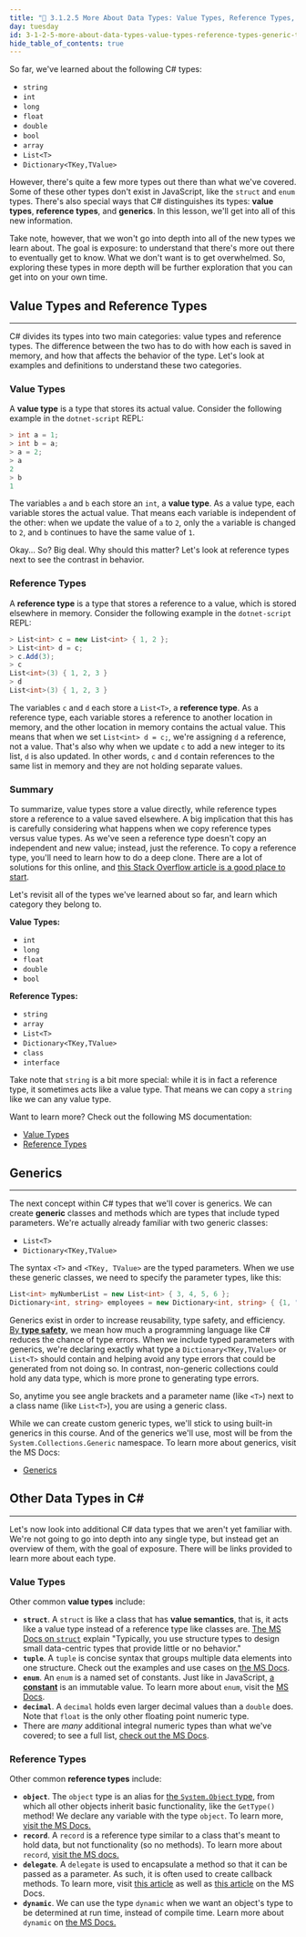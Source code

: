 ```yaml
---
title: "📓 3.1.2.5 More About Data Types: Value Types, Reference Types, Generic Types, and More"
day: tuesday
id: 3-1-2-5-more-about-data-types-value-types-reference-types-generic-types-and-more
hide_table_of_contents: true
---
```


So far, we've learned about the following C# types:

* `string`
* `int`
* `long`
* `float`
* `double`
* `bool`
* `array`
* `List<T>`
* `Dictionary<TKey,TValue>`

However, there's quite a few more types out there than what we've covered. Some of these other types don't exist in JavaScript, like the `struct` and `enum` types. There's also special ways that C# distinguishes its types: **value types**, **reference types**, and **generics**. In this lesson, we'll get into all of this new information.

Take note, however, that we won't go into depth into all of the new types we learn about. The goal is exposure: to understand that there's more out there to eventually get to know. What we don't want is to get overwhelmed. So, exploring these types in more depth will be further exploration that you can get into on your own time. 

## Value Types and Reference Types
---

C# divides its types into two main categories: value types and reference types. The difference between the two has to do with how each is saved in memory, and how that affects the behavior of the type. Let's look at examples and definitions to understand these two categories. 

### Value Types

A **value type** is a type that stores its actual value. Consider the following example in the `dotnet-script` REPL:

```csharp
> int a = 1;
> int b = a;
> a = 2;
> a
2
> b
1
```

The variables `a` and `b` each store an `int`, a **value type**. As a value type, each variable stores the actual value. That means each variable is independent of the other: when we update the value of `a` to `2`, only the `a` variable is changed to `2`, and `b` continues to have the same value of `1`.

Okay... So? Big deal. Why should this matter? Let's look at reference types next to see the contrast in behavior.

### Reference Types

A **reference type** is a type that stores a reference to a value, which is stored elsewhere in memory. Consider the following example in the `dotnet-script` REPL:

```csharp
> List<int> c = new List<int> { 1, 2 };
> List<int> d = c;
> c.Add(3);
> c
List<int>(3) { 1, 2, 3 }
> d
List<int>(3) { 1, 2, 3 }
```

The variables `c` and `d` each store a `List<T>`, a **reference type**. As a reference type, each variable stores a reference to another location in memory, and the other location in memory contains the actual value. This means that when we set `List<int> d = c;`, we're assigning `d` a reference, not a value. That's also why when we update `c` to add a new integer to its list, `d` is also updated. In other words, `c` and `d` contain references to the same list in memory and they are not holding separate values.

### Summary

To summarize, value types store a value directly, while reference types store a reference to a value saved elsewhere. A big implication that this has is carefully considering what happens when we copy reference types versus value types. As we've seen a reference type doesn't copy an independent and new value; instead, just the reference. To copy a reference type, you'll need to learn how to do a deep clone. There are a lot of solutions for this online, and [this Stack Overflow article is a good place to start](https://stackoverflow.com/questions/78536/deep-cloning-objects).

Let's revisit all of the types we've learned about so far, and learn which category they belong to.

**Value Types:**

* `int`
* `long`
* `float`
* `double`
* `bool`

**Reference Types:**

* `string`
* `array`
* `List<T>`
* `Dictionary<TKey,TValue>`
* `class`
* `interface`

Take note that `string` is a bit more special: while it is in fact a reference type, it sometimes acts like a value type. That means we can copy a `string` like we can any value type.

Want to learn more? Check out the following MS documentation:

* [Value Types](https://learn.microsoft.com/en-us/dotnet/csharp/language-reference/builtin-types/value-types)
* [Reference Types](https://learn.microsoft.com/en-us/dotnet/csharp/language-reference/keywords/reference-types)

## Generics
---

The next concept within C# types that we'll cover is generics. We can create **generic** classes and methods which are types that include typed parameters. We're actually already familiar with two generic classes:

* `List<T>`
* `Dictionary<TKey,TValue>`

The syntax `<T>` and `<TKey, TValue>` are the typed parameters. When we use these generic classes, we need to specify the parameter types, like this:

```csharp
List<int> myNumberList = new List<int> { 3, 4, 5, 6 };
Dictionary<int, string> employees = new Dictionary<int, string> { {1, "Alejandra"}, {2, "Marcus"} };
```

Generics exist in order to increase reusability, type safety, and efficiency. [By **type safety**](https://en.wikipedia.org/wiki/Type_safety), we mean how much a programming language like C# reduces the chance of type errors. When we include typed parameters with generics, we're declaring exactly what type a `Dictionary<TKey,TValue>` or `List<T>` should contain and helping avoid any type errors that could be generated from not doing so. In contrast, non-generic collections could hold any data type, which is more prone to generating type errors. 

So, anytime you see angle brackets and a parameter name (like `<T>`) next to a class name (like `List<T>`), you are using a generic class.

While we can create custom generic types, we'll stick to using built-in generics in this course. And of the generics we'll use, most will be from the `System.Collections.Generic` namespace. To learn more about generics, visit the MS Docs:

* [Generics](https://learn.microsoft.com/en-us/dotnet/csharp/fundamentals/types/generics)

## Other Data Types in C#
---

Let's now look into additional C# data types that we aren't yet familiar with. We're not going to go into depth into any single type, but instead get an overview of them, with the goal of exposure. There will be links provided to learn more about each type.

### Value Types

Other common **value types** include:

* **`struct`**. A `struct` is like a class that has **value semantics**, that is, it acts like a value type instead of a reference type like classes are. [The MS Docs on `struct`](https://learn.microsoft.com/en-us/dotnet/csharp/language-reference/builtin-types/struct) explain "Typically, you use structure types to design small data-centric types that provide little or no behavior."
* **`tuple`**. A `tuple` is concise syntax that groups multiple data elements into one structure. Check out the examples and use cases on [the MS Docs](https://learn.microsoft.com/en-us/dotnet/csharp/language-reference/builtin-types/value-tuples).
* **`enum`**. An `enum` is a named set of constants. Just like in JavaScript, [a **constant**](https://learn.microsoft.com/en-us/dotnet/csharp/programming-guide/classes-and-structs/constants) is an immutable value. To learn more about `enum`, visit the [MS Docs](https://learn.microsoft.com/en-us/dotnet/csharp/language-reference/builtin-types/enum).
* **`decimal`**. A `decimal` holds even larger decimal values than a `double` does. Note that `float` is the only other floating point numeric type.
* There are _many_ additional integral numeric types than what we've covered; to see a full list, [check out the MS Docs](https://learn.microsoft.com/en-us/dotnet/csharp/language-reference/builtin-types/integral-numeric-types). 

### Reference Types

Other common **reference types** include:

* **`object`**. The `object` type is an alias for [the `System.Object` type](https://learn.microsoft.com/en-us/dotnet/api/system.object?view=net-6.0), from which all other objects inherit basic functionality, like the `GetType()` method! We declare any variable with the type `object`. To learn more, [visit the MS Docs.](https://learn.microsoft.com/en-us/dotnet/csharp/language-reference/builtin-types/reference-types#the-object-type)
* **`record`**. A `record` is a reference type similar to a class that's meant to hold data, but not functionality (so no methods). To learn more about `record`, [visit the MS docs.](https://learn.microsoft.com/en-us/dotnet/csharp/language-reference/builtin-types/record)
* **`delegate`**. A `delegate` is used to encapsulate a method so that it can be passed as a parameter. As such, it is often used to create callback methods. To learn more, visit [this article](https://learn.microsoft.com/en-us/dotnet/csharp/language-reference/builtin-types/reference-types#the-delegate-type) as well as [this article](https://learn.microsoft.com/en-us/dotnet/csharp/programming-guide/delegates/) on the MS Docs. 
* **`dynamic`**. We can use the type `dynamic` when we want an object's type to be determined at run time, instead of compile time. Learn more about `dynamic` on [the MS Docs.](https://learn.microsoft.com/en-us/dotnet/csharp/language-reference/builtin-types/reference-types#the-dynamic-type)

